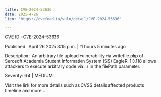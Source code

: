 ```yaml
---
title: CVE-2024-53636
date: 2025-4-26
lien: "https://cvefeed.io/vuln/detail/CVE-2024-53636"

---
```


CVE ID : CVE-2024-53636

Published :  April 26
2025
3:15 p.m. | 11 hours
5 minutes ago

Description : An arbitrary file upload vulnerability via writefile.php of Serosoft Academia Student Information System (SIS) EagleR-1.0.118 allows attackers to execute arbitrary code via ../ in the filePath parameter.

Severity: 6.4 | MEDIUM

Visit the link for more details
such as CVSS details
affected products
timeline
and more...

